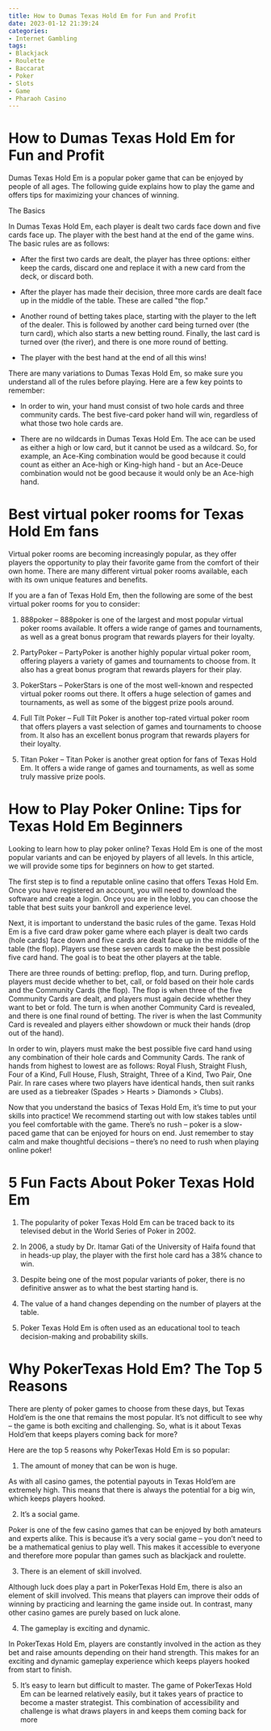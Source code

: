 ```yaml
---
title: How to Dumas Texas Hold Em for Fun and Profit
date: 2023-01-12 21:39:24
categories:
- Internet Gambling
tags:
- Blackjack
- Roulette
- Baccarat
- Poker
- Slots
- Game
- Pharaoh Casino
---
```



#  How to Dumas Texas Hold Em for Fun and Profit

Dumas Texas Hold Em is a popular poker game that can be enjoyed by people of all ages. The following guide explains how to play the game and offers tips for maximizing your chances of winning.

The Basics

In Dumas Texas Hold Em, each player is dealt two cards face down and five cards face up. The player with the best hand at the end of the game wins. The basic rules are as follows:

* After the first two cards are dealt, the player has three options: either keep the cards, discard one and replace it with a new card from the deck, or discard both.

* After the player has made their decision, three more cards are dealt face up in the middle of the table. These are called "the flop."

* Another round of betting takes place, starting with the player to the left of the dealer. This is followed by another card being turned over (the turn card), which also starts a new betting round. Finally, the last card is turned over (the river), and there is one more round of betting.

* The player with the best hand at the end of all this wins!

There are many variations to Dumas Texas Hold Em, so make sure you understand all of the rules before playing. Here are a few key points to remember:

* In order to win, your hand must consist of two hole cards and three community cards. The best five-card poker hand will win, regardless of what those two hole cards are.

* There are no wildcards in Dumas Texas Hold Em. The ace can be used as either a high or low card, but it cannot be used as a wildcard. So, for example, an Ace-King combination would be good because it could count as either an Ace-high or King-high hand - but an Ace-Deuce combination would not be good because it would only be an Ace-high hand.

#  Best virtual poker rooms for Texas Hold Em fans

Virtual poker rooms are becoming increasingly popular, as they offer players the opportunity to play their favorite game from the comfort of their own home. There are many different virtual poker rooms available, each with its own unique features and benefits.

If you are a fan of Texas Hold Em, then the following are some of the best virtual poker rooms for you to consider:

1. 888poker – 888poker is one of the largest and most popular virtual poker rooms available. It offers a wide range of games and tournaments, as well as a great bonus program that rewards players for their loyalty.

2. PartyPoker – PartyPoker is another highly popular virtual poker room, offering players a variety of games and tournaments to choose from. It also has a great bonus program that rewards players for their play.

3. PokerStars – PokerStars is one of the most well-known and respected virtual poker rooms out there. It offers a huge selection of games and tournaments, as well as some of the biggest prize pools around.

4. Full Tilt Poker – Full Tilt Poker is another top-rated virtual poker room that offers players a vast selection of games and tournaments to choose from. It also has an excellent bonus program that rewards players for their loyalty.

5. Titan Poker – Titan Poker is another great option for fans of Texas Hold Em. It offers a wide range of games and tournaments, as well as some truly massive prize pools.

#  How to Play Poker Online: Tips for Texas Hold Em Beginners 

Looking to learn how to play poker online? Texas Hold Em is one of the most popular variants and can be enjoyed by players of all levels. In this article, we will provide some tips for beginners on how to get started.

The first step is to find a reputable online casino that offers Texas Hold Em. Once you have registered an account, you will need to download the software and create a login. Once you are in the lobby, you can choose the table that best suits your bankroll and experience level.

Next, it is important to understand the basic rules of the game. Texas Hold Em is a five card draw poker game where each player is dealt two cards (hole cards) face down and five cards are dealt face up in the middle of the table (the flop). Players use these seven cards to make the best possible five card hand. The goal is to beat the other players at the table.

There are three rounds of betting: preflop, flop, and turn. During preflop, players must decide whether to bet, call, or fold based on their hole cards and the Community Cards (the flop). The flop is when three of the five Community Cards are dealt, and players must again decide whether they want to bet or fold. The turn is when another Community Card is revealed, and there is one final round of betting. The river is when the last Community Card is revealed and players either showdown or muck their hands (drop out of the hand).

In order to win, players must make the best possible five card hand using any combination of their hole cards and Community Cards. The rank of hands from highest to lowest are as follows: Royal Flush, Straight Flush, Four of a Kind, Full House, Flush, Straight, Three of a Kind, Two Pair, One Pair. In rare cases where two players have identical hands, then suit ranks are used as a tiebreaker (Spades > Hearts > Diamonds > Clubs).

Now that you understand the basics of Texas Hold Em, it’s time to put your skills into practice! We recommend starting out with low stakes tables until you feel comfortable with the game. There’s no rush – poker is a slow-paced game that can be enjoyed for hours on end. Just remember to stay calm and make thoughtful decisions – there’s no need to rush when playing online poker!

#  5 Fun Facts About Poker Texas Hold Em

1. The popularity of poker Texas Hold Em can be traced back to its televised debut in the World Series of Poker in 2002.

2. In 2006, a study by Dr. Itamar Gati of the University of Haifa found that in heads-up play, the player with the first hole card has a 38% chance to win.

3. Despite being one of the most popular variants of poker, there is no definitive answer as to what the best starting hand is.

4. The value of a hand changes depending on the number of players at the table.

5. Poker Texas Hold Em is often used as an educational tool to teach decision-making and probability skills.

#  Why PokerTexas Hold Em? The Top 5 Reasons

There are plenty of poker games to choose from these days, but Texas Hold’em is the one that remains the most popular. It’s not difficult to see why – the game is both exciting and challenging. So, what is it about Texas Hold’em that keeps players coming back for more?

Here are the top 5 reasons why PokerTexas Hold Em is so popular:

1. The amount of money that can be won is huge.

As with all casino games, the potential payouts in Texas Hold’em are extremely high. This means that there is always the potential for a big win, which keeps players hooked.

2. It’s a social game.

Poker is one of the few casino games that can be enjoyed by both amateurs and experts alike. This is because it’s a very social game – you don’t need to be a mathematical genius to play well. This makes it accessible to everyone and therefore more popular than games such as blackjack and roulette.

3. There is an element of skill involved.

Although luck does play a part in PokerTexas Hold Em, there is also an element of skill involved. This means that players can improve their odds of winning by practicing and learning the game inside out. In contrast, many other casino games are purely based on luck alone.

4. The gameplay is exciting and dynamic.

In PokerTexas Hold Em, players are constantly involved in the action as they bet and raise amounts depending on their hand strength. This makes for an exciting and dynamic gameplay experience which keeps players hooked from start to finish.


5. It’s easy to learn but difficult to master.
The game of PokerTexas Hold Em can be learned relatively easily, but it takes years of practice to become a master strategist. This combination of accessibility and challenge is what draws players in and keeps them coming back for more